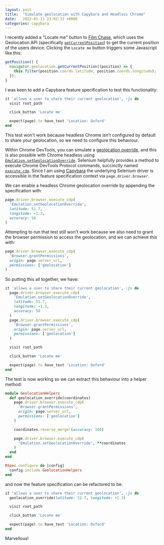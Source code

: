 ```yaml
---
layout: post
title:  "Simulate geolocation with Capybara and Headless Chrome"
date:   2022-01-11 23:02:32 +0000
categories: capybara
---
```

I recently added a "Locate me" button to [Film Chase](https://www.filmchase.com), which uses the Geolocation API (specifically [`getCurrentPosition`](https://developer.mozilla.org/en-US/docs/Web/API/Geolocation/getCurrentPosition)) to get the current position of the users device. Clicking the `Locate me` button triggers some Javascript like this:

```javascript
getPosition() {
  navigator.geolocation.getCurrentPosition((position) => {
    this.filter(position.coords.latitude, position.coords.longitude);
  });
}
```

I was keen to add a Capybara feature specification to test this functionality:

```ruby
it 'allows a user to share their current geolocation', :js do
  visit root_path

  click_button 'Locate me'

  expect(page).to have_text 'Location: Oxford'
end
```

This test won't work because headless Chrome isn't configured by default to share your geolocation, so we need to configure this behaviour.

Within Chrome DevTools, you can simulate a [geolocation override](https://developer.chrome.com/docs/devtools/device-mode/geolocation/), and this is also possible with Chrome headless using [`Emulation.setGeolocationOverride`](https://chromedevtools.github.io/devtools-protocol/tot/Emulation/#method-setGeolocationOverride). Selenium helpfully provides a method to execute Chrome DevTools Protocol commands, succinctly named [`execute_cdp`](https://github.com/SeleniumHQ/selenium/blob/5db9c468557289608b0226a77f12f1b4dd511151/rb/lib/selenium/webdriver/common/driver_extensions/has_cdp.rb#L31). Since I am using [Capybara](https://github.com/teamcapybara/capybara) the underlying Selenium driver is accessible in the feature specification context via `page.driver.browser`.

We can enable a headless Chrome geolocation override by appending the specification with:

```ruby
page.driver.browser.execute_cdp(
  'Emulation.setGeolocationOverride',
  latitude: 51.7,
  longitude: -1.3,
  accuracy: 50
)
```

Attempting to run that test still won't work because we also need to grant the browser permission to access the geolocation, and we can achieve this with:

```ruby
page.driver.browser.execute_cdp(
  'Browser.grantPermissions',
  origin: page.server_url,
  permissions: ['geolocation']
)
```

So putting this all together, we have:

```ruby
it 'allows a user to share their current geolocation', :js do
  page.driver.browser.execute_cdp(
    'Emulation.setGeolocationOverride',
    latitude: 51.7,
    longitude: -1.3,
    accuracy: 50
  )
  page.driver.browser.execute_cdp(
    'Browser.grantPermissions',
    origin: page.server_url,
    permissions: ['geolocation']
  )

  visit root_path

  click_button 'Locate me'

  expect(page).to have_text 'Location: Oxford'
end
```

The test is now working so we can extract this behaviour into a helper method:

```ruby
module GeolocationHelpers
  def geolocation_override(coordinates)
    page.driver.browser.execute_cdp(
      'Browser.grantPermissions',
      origin: page.server_url,
      permissions: ['geolocation']
    )

    coordinates.reverse_merge!(accuracy: 100)

    page.driver.browser.execute_cdp(
      'Emulation.setGeolocationOverride', **coordinates
    )
  end
end

RSpec.configure do |config|
  config.include GeolocationHelpers
end
```

and now the feature specification can be refactored to be:

```ruby
it 'allows a user to share their current geolocation', :js do
  geolocation_override(latitude: 51.7, longitude: -1.3)

  visit root_path

  click_button 'Locate me'

  expect(page).to have_text 'Location: Oxford'
end
```

Marvellous!
